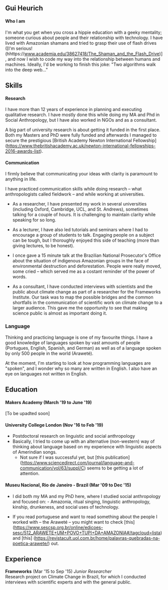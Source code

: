 ## Gui Heurich

#### Who I am

I'm what you get when you cross a hippie education with a geeky mentality; someone curious about people and their relationship with technology. I have lived with Amazonian shamans and tried to grasp their use of flash drives ([I'm serious! (hhttps://www.academia.edu/38627418/The_Shaman_and_the_Flash_Drive)], and now I wish to code my way into the relationship between humans and machines. Ideally, I'd be working to finish this joke: "Two algorithms walk into the deep web..."

## Skills

#### Research

I have more than 12 years of experience in planning and executing qualitative research. I have mostly done this while doing my MA and Phd in Social Anthropology, but I have also worked in NGOs and as a consultant. 

A big part of university research is about getting it funded in the first place. Both my Masters and PhD were fully funded and afterwards I managed to secure the prestigious [British Academy Newton International Fellowship] (https://www.thebritishacademy.ac.uk/newton-international-fellowships-2016-awards-list). 

#### Communication

I firmly believe that communicating your ideas with clarity is paramount to anything in life. 

I have practiced communication skills while doing research – what anthropologists called fieldwork – and while working at universities. 

- As a researcher, I have presented my work in several universities (including Oxford, Cambridge, UCL, and St. Andrews), sometimes talking for a couple of hours. It is challenging to maintain clarity while speaking for so long. 
- As a lecturer, I have also led tutorials and seminars where I had to encourage a group of students to talk. Engaging people on a subject can be tough, but I thoroughly enjoyed this side of teaching (more than giving lectures, to be honest).

- I once gave a 15 minute talk at the Brazilian National Prosecutor's Office about the situation of indigenous Amazonian groups in the face of environmental destruction and deforestation. People were really moved, some cried – which served me as a costant reminder of the power of words.

- As a consultant, I have conducted interviews with scientists and the public about climate change as part of a researcher for the Frameworks Institute. Our task was to map the possible bridges and the common shortfalls in the communication of scientific work on climate change to a larger audience. This gave me the opportunity to see that making science public is almost as important doing it. 

### Language

Thinking and practicing language is one of my favourite things. I have a good knowledge of languages spoken by vast amounts of people (Portugues, English, Spanish, and German) as well as of a language spoken by only 500 people in the world (Araweté). 

At the moment, I'm starting to look at how programming languages are "spoken", and I wonder why so many are written in English. I also have an eye on languages not written in English. 

## Education

#### Makers Academy (March '19 to June '19)

[To be upadted soon]

#### University College London (Nov '16 to Feb '19)

- Postdoctoral research on linguistic and social anthropology
- Basically, I tried to come up with an alternative (non-western) way of thinking about language based on my experience with linguistic aspects of Amerindian songs. 
    - Not sure if I was successful yet, but [this publication] (https://www.sciencedirect.com/journal/language-and-communication/vol/63/suppl/C) seems to be getting a lot of attention. 

#### Museu Nacional, Rio de Janeiro - Brazil (Mar '09 to Dec '15)

- I did both my MA and my PhD here, where I studied social anthropology and focused on:
      - Amazonia, ritual singing, linguistic anthropology, kinship, drunkeness, and social uses of technology. 

- If you read portuguese and want to read something about the people I worked with – the Araweté – you might want to check [this] (https://www.sescsp.org.br/online/edicoes-sesc/512_ARAWETE+UM+POVO+TUPI+DA+AMAZONIA#/tagcloud=lista) and [this] (https://revistacult.uol.com.br/home/palavras-quebradas-na-poetica-arawete/) out.

## Experience

**Frameworks** (Mar '15 to Sep '15)
*Junior Researcher*  
   Research project on Climate Change in Brazil, for which I conducted interviews with scientific experts and with the general public. 
   
